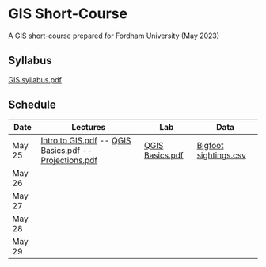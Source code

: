 # GIS Short-Course
A GIS short-course prepared for Fordham University (May 2023)

## Syllabus
[GIS syllabus.pdf](https://github.com/annathonis/annathonis.github.io/files/11434560/GIS.syllabus.pdf)

## Schedule

| Date | Lectures | Lab | Data
| --- | --- | --- | --- |
| May 25 | [Intro to GIS.pdf](https://github.com/annathonis/annathonis.github.io/files/11556818/Intro.to.GIS.pdf) -- [QGIS Basics.pdf](https://github.com/annathonis/annathonis.github.io/files/11556865/QGIS.Basics.pdf) -- [Projections.pdf](https://github.com/annathonis/annathonis.github.io/files/11556866/Projections.pdf) | [QGIS Basics.pdf](https://github.com/annathonis/annathonis.github.io/files/11550617/QGIS.Basics.pdf) | [Bigfoot sightings.csv](https://github.com/annathonis/annathonis.github.io/files/11550622/Bigfoot.sightings.csv) |
| May 26 |  |  |  |
| May 27 |  |  |  |
| May 28 |  |  |  |
| May 29 |  |  |  |
